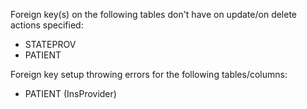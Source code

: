 Foreign key(s) on the following tables don't have on update/on delete actions specified:
* STATEPROV
* PATIENT

Foreign key setup throwing errors for the following tables/columns:
* PATIENT (InsProvider)